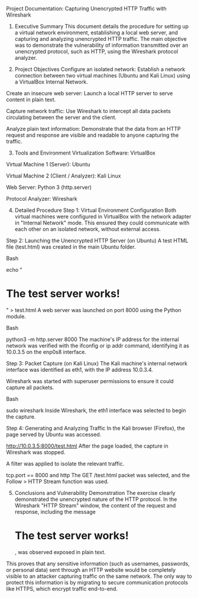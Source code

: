 Project Documentation: Capturing Unencrypted HTTP Traffic with Wireshark

1. Executive Summary
This document details the procedure for setting up a virtual network environment, establishing a local web server, and capturing and analyzing unencrypted HTTP traffic. The main objective was to demonstrate the vulnerability of information transmitted over an unencrypted protocol, such as HTTP, using the Wireshark protocol analyzer.

2. Project Objectives
Configure an isolated network: Establish a network connection between two virtual machines (Ubuntu and Kali Linux) using a VirtualBox Internal Network.

Create an insecure web server: Launch a local HTTP server to serve content in plain text.

Capture network traffic: Use Wireshark to intercept all data packets circulating between the server and the client.

Analyze plain text information: Demonstrate that the data from an HTTP request and response are visible and readable to anyone capturing the traffic.

3. Tools and Environment
Virtualization Software: VirtualBox

Virtual Machine 1 (Server): Ubuntu

Virtual Machine 2 (Client / Analyzer): Kali Linux

Web Server: Python 3 (http.server)

Protocol Analyzer: Wireshark

4. Detailed Procedure
Step 1: Virtual Environment Configuration
Both virtual machines were configured in VirtualBox with the network adapter in "Internal Network" mode. This ensured they could communicate with each other on an isolated network, without external access.

Step 2: Launching the Unencrypted HTTP Server (on Ubuntu)
A test HTML file (test.html) was created in the main Ubuntu folder.

Bash

echo "<h1>The test server works!</h1>" > test.html
A web server was launched on port 8000 using the Python module.

Bash

python3 -m http.server 8000
The machine's IP address for the internal network was verified with the ifconfig or ip addr command, identifying it as 10.0.3.5 on the enp0s8 interface.

Step 3: Packet Capture (on Kali Linux)
The Kali machine's internal network interface was identified as eth1, with the IP address 10.0.3.4.

Wireshark was started with superuser permissions to ensure it could capture all packets.

Bash

sudo wireshark
Inside Wireshark, the eth1 interface was selected to begin the capture.

Step 4: Generating and Analyzing Traffic
In the Kali browser (Firefox), the page served by Ubuntu was accessed.

http://10.0.3.5:8000/test.html
After the page loaded, the capture in Wireshark was stopped.

A filter was applied to isolate the relevant traffic.

tcp.port == 8000 and http
The GET /test.html packet was selected, and the Follow > HTTP Stream function was used.

5. Conclusions and Vulnerability Demonstration
The exercise clearly demonstrated the unencrypted nature of the HTTP protocol. In the Wireshark "HTTP Stream" window, the content of the request and response, including the message <h1>The test server works!</h1>, was observed exposed in plain text.

This proves that any sensitive information (such as usernames, passwords, or personal data) sent through an HTTP website would be completely visible to an attacker capturing traffic on the same network. The only way to protect this information is by migrating to secure communication protocols like HTTPS, which encrypt traffic end-to-end.

